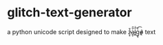 # glitch-text-generator
a python unicode script designed to make ẓ̵̥̉̄a͈̹ͬ͂̑l̵͇ͤͮ͟g̱͉͗̌͡ȯ̸̷̵̖ text
